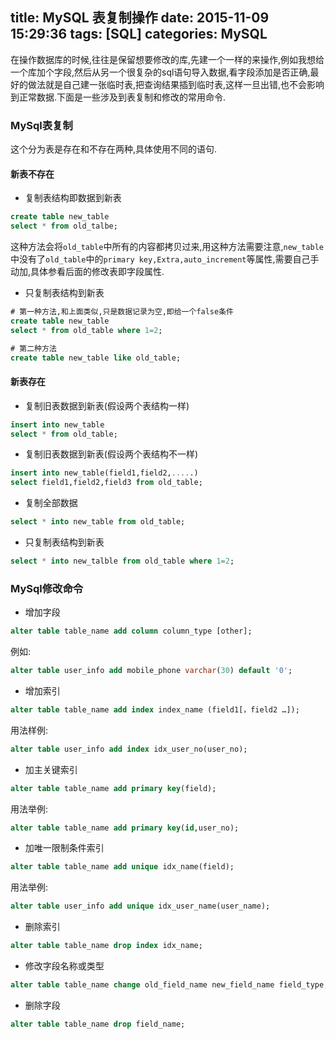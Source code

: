 title: MySQL 表复制操作
date: 2015-11-09 15:29:36
tags: [SQL]
categories: MySQL
---
在操作数据库的时候,往往是保留想要修改的库,先建一个一样的来操作,例如我想给一个库加个字段,然后从另一个很复杂的sql语句导入数据,看字段添加是否正确,最好的做法就是自己建一张临时表,把查询结果插到临时表,这样一旦出错,也不会影响到正常数据.下面是一些涉及到表复制和修改的常用命令.

### MySql表复制
这个分为表是存在和不存在两种,具体使用不同的语句.

#### 新表不存在
* 复制表结构即数据到新表

```sql
create table new_table
select * from old_talbe;
```
 这种方法会将`old_table`中所有的内容都拷贝过来,用这种方法需要注意,`new_table`中没有了`old_table`中的`primary key,Extra,auto_increment`等属性,需要自己手动加,具体参看后面的修改表即字段属性.

* 只复制表结构到新表

```sql
# 第一种方法,和上面类似,只是数据记录为空,即给一个false条件
create table new_table
select * from old_table where 1=2;

# 第二种方法
create table new_table like old_table;
```

#### 新表存在
* 复制旧表数据到新表(假设两个表结构一样)

```sql
insert into new_table
select * from old_table;
```

* 复制旧表数据到新表(假设两个表结构不一样)

```sql
insert into new_table(field1,field2,.....)
select field1,field2,field3 from old_table;
```

* 复制全部数据

```sql
select * into new_table from old_table;
```

* 只复制表结构到新表

```sql
select * into new_talble from old_table where 1=2;
```

### MySql修改命令

* 增加字段

```sql
alter table table_name add column column_type [other];
```
 例如:
```sql
alter table user_info add mobile_phone varchar(30) default '0';
```

* 增加索引

```sql
alter table table_name add index index_name (field1[，field2 …]);
```
 用法样例:
```sql
alter table user_info add index idx_user_no(user_no);
```

* 加主关键索引

```sql
alter table table_name add primary key(field);
```
 用法举例:
```sql
alter table table_name add primary key(id,user_no);
```

* 加唯一限制条件索引

```sql
alter table table_name add unique idx_name(field);
```
 用法举例:
```sql
alter table user_info add unique idx_user_name(user_name);
```

* 删除索引

```sql
alter table table_name drop index idx_name;
```

* 修改字段名称或类型

```sql
alter table table_name change old_field_name new_field_name field_type;
```

* 删除字段

```sql
alter table table_name drop field_name;
```
